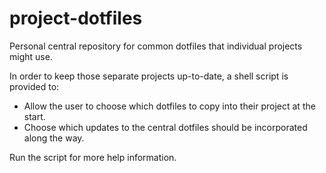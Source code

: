 project-dotfiles
================

Personal central repository for common dotfiles that individual projects might use.

In order to keep those separate projects up-to-date, a shell script is provided to:

 * Allow the user to choose which dotfiles to copy into their project at the start.
 * Choose which updates to the central dotfiles should be incorporated along the way.

Run the script for more help information.

